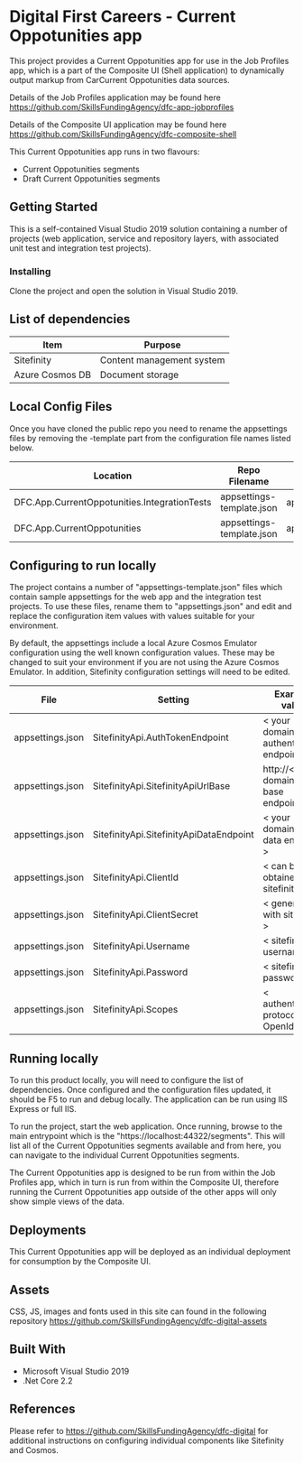# Digital First Careers - Current Oppotunities app

This project provides a Current Oppotunities app for use in the Job Profiles app, which is a part of the Composite UI (Shell application) to dynamically output markup from CarCurrent Oppotunities data sources.

Details of the Job Profiles application may be found here https://github.com/SkillsFundingAgency/dfc-app-jobprofiles

Details of the Composite UI application may be found here https://github.com/SkillsFundingAgency/dfc-composite-shell

This Current Oppotunities app runs in two flavours:

* Current Oppotunities segments
* Draft Current Oppotunities segments

## Getting Started

This is a self-contained Visual Studio 2019 solution containing a number of projects (web application, service and repository layers, with associated unit test and integration test projects).

### Installing

Clone the project and open the solution in Visual Studio 2019.

## List of dependencies

|Item	|Purpose|
|-------|-------|
|Sitefinity |Content management system |
|Azure Cosmos DB | Document storage |

## Local Config Files

Once you have cloned the public repo you need to rename the appsettings files by removing the -template part from the configuration file names listed below.

| Location | Repo Filename | Rename to |
|-------|-------|-------|
| DFC.App.CurrentOppotunities.IntegrationTests | appsettings-template.json | appsettings.json |
| DFC.App.CurrentOppotunities | appsettings-template.json | appsettings.json |

## Configuring to run locally

The project contains a number of "appsettings-template.json" files which contain sample appsettings for the web app and the integration test projects. To use these files, rename them to "appsettings.json" and edit and replace the configuration item values with values suitable for your environment.

By default, the appsettings include a local Azure Cosmos Emulator configuration using the well known configuration values. These may be changed to suit your environment if you are not using the Azure Cosmos Emulator. In addition, Sitefinity configuration settings will need to be edited.

|File                                       |Setting                        |Example value                      |
|------------------------------------------|------------------------------|----------------------------------|
| appsettings.json     | SitefinityApi.AuthTokenEndpoint      |< your domain authentication endpoint >  |
| appsettings.json     | SitefinityApi.SitefinityApiUrlBase     |http://< your domain api base endpoint >  |
| appsettings.json     | SitefinityApi.SitefinityApiDataEndpoint |< your domain api data endpoint >  |
| appsettings.json     | SitefinityApi.ClientId           | < can be obtained from sitefinity  >|
| appsettings.json     | SitefinityApi.ClientSecret       | < generate it with sitefinity >     |
| appsettings.json     | SitefinityApi.Username           | < sitefinity username >             |
| appsettings.json     | SitefinityApi.Password           | < sitefinity password >             |
| appsettings.json     | SitefinityApi.Scopes             | < authentication protocol> OpenId   |

## Running locally

To run this product locally, you will need to configure the list of dependencies. Once configured and the configuration files updated, it should be F5 to run and debug locally. The application can be run using IIS Express or full IIS.

To run the project, start the web application. Once running, browse to the main entrypoint which is the "https://localhost:44322/segments". This will list all of the Current Oppotunities segments available and from here, you can navigate to the individual Current Oppotunities segments.

The Current Oppotunities app is designed to be run from within the Job Profiles app, which in turn is run from within the Composite UI, therefore running the Current Oppotunities app outside of the other apps will only show simple views of the data.

## Deployments

This Current Oppotunities app will be deployed as an individual deployment for consumption by the Composite UI.

## Assets

CSS, JS, images and fonts used in this site can found in the following repository https://github.com/SkillsFundingAgency/dfc-digital-assets

## Built With

* Microsoft Visual Studio 2019
* .Net Core 2.2

## References

Please refer to https://github.com/SkillsFundingAgency/dfc-digital for additional instructions on configuring individual components like Sitefinity and Cosmos.


